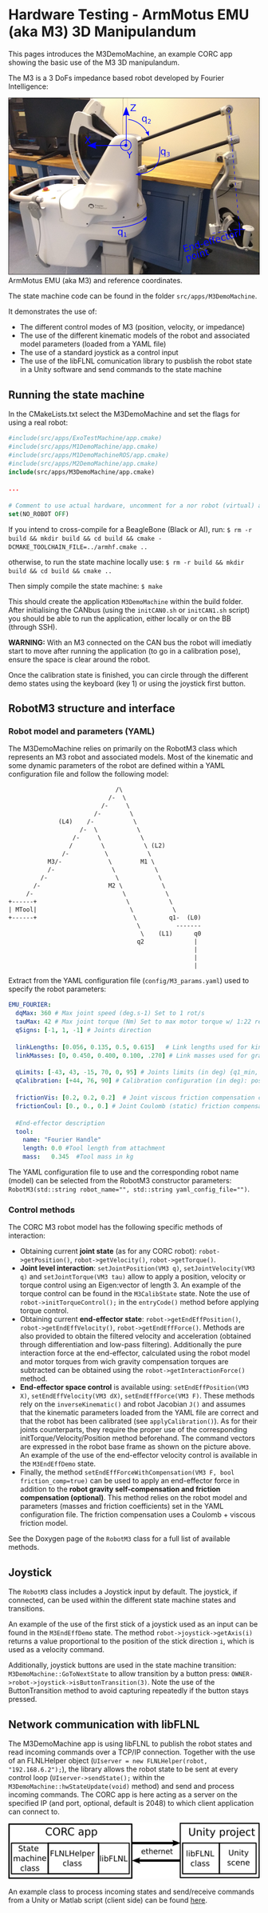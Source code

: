 # Hardware Testing - ArmMotus EMU (aka M3) 3D Manipulandum

This pages introduces the M3DemoMachine, an example CORC app showing the basic use of the M3 3D manipulandum.

The M3 is a 3 DoFs impedance based robot developed by Fourier Intelligence:

![ArmMotus EMU with frames](../img/M3WithFrames.png)
ArmMotus EMU (aka M3) and reference coordinates.

The state machine code can be found in the folder `src/apps/M3DemoMachine`.

It demonstrates the use of:
- The different control modes of M3 (position, velocity, or impedance)
- The use of the different kinematic models of the robot and associated model parameters (loaded from a YAML file)
- The use of a standard joystick as a control input
- The use of the libFLNL comunication library to pusblish the robot state in a Unity software and send commands to the state machine


## Running the state machine

In the CMakeLists.txt select the M3DemoMachine and set the flags for using a real robot:

```cmake
#include(src/apps/ExoTestMachine/app.cmake)
#include(src/apps/M1DemoMachine/app.cmake)
#include(src/apps/M1DemoMachineROS/app.cmake)
#include(src/apps/M2DemoMachine/app.cmake)
include(src/apps/M3DemoMachine/app.cmake)

...

# Comment to use actual hardware, uncomment for a nor robot (virtual) app
set(NO_ROBOT OFF)
```

If you intend to cross-compile for a BeagleBone (Black or AI), run: `$ rm -r build && mkdir build && cd build && cmake -DCMAKE_TOOLCHAIN_FILE=../armhf.cmake ..`

otherwise, to run the state machine locally use: `$ rm -r build && mkdir build && cd build && cmake .. `

Then simply compile the state machine: `$ make`

This should create the application `M3DemoMachine` within the build folder. After initialising the CANbus (using the `initCAN0.sh` or `initCAN1.sh` script) you should be able to run the application, either locally or on the BB (through SSH).

**WARNING:** With an M3 connected on the CAN bus the robot will imediatly start to move after running the application (to go in a calibration pose), ensure the space is clear around the robot.

Once the calibration state is finished, you can circle through the different demo states using the keyboard (key 1) or using the joystick first button.


## RobotM3 structure and interface

### Robot model and parameters (YAML)

The M3DemoMachine relies on primarily on the RobotM3 class which represents an M3 robot and associated models. Most of the kinematic and some dynamic parameters of the robot are defined within a YAML configuration file and follow the following model:

<!-- language: lang-none -->
                                  /\
                                /-  \
                              /-     \
                            /-        \
                  (L4)    /-           \
                        /-  \           \
                      /-     \           \
                     /        \           \ (L2)
                   /-          \           \
               M3/-             \        M1 \
               /-                \           \
             /-                   \           \
           /-                   M2 \           \
         /-                         \           \
    +------+                         \           \
    | MTool|                          \           \
    +------+                           \         q1-  (L0)
                                        \          -------
                                         \    (L1)      q0
                                        q2              |
                                                        |
                                                        |
                                                        |


Extract from the YAML configuration file (`config/M3_params.yaml`) used to specify the robot parameters:
```yaml
EMU_FOURIER:
  dqMax: 360 # Max joint speed (deg.s-1) Set to 1 rot/s
  tauMax: 42 # Max joint torque (Nm) Set to max motor torque w/ 1:22 reduction (yes, this is the actual value!)
  qSigns: [-1, 1, -1] # Joints direction

  linkLengths: [0.056, 0.135, 0.5, 0.615]   # Link lengths used for kinematic models (in m), excluding tool
  linkMasses: [0, 0.450, 0.400, 0.100, .270] # Link masses used for gravity compensation (in kg), excluding tool

  qLimits: [-43, 43, -15, 70, 0, 95] # Joints limits (in deg) {q1_min, q1_max, q2_min, q2_max, q3_min, q3_max}
  qCalibration: [+44, 76, 90] # Calibration configuration (in deg): posture in which the robot is when using the calibration procedure

  frictionVis: [0.2, 0.2, 0.2]  # Joint viscous friction compensation coefficients
  frictionCoul: [0., 0., 0.] # Joint Coulomb (static) friction compensation coefficients

  #End-effector description
  tool:
    name: "Fourier Handle"
    length: 0.0 #Tool length from attachment
    mass:   0.345  #Tool mass in kg
```

The YAML configuration file to use and the corresponding robot name (model) can be selected from the RobotM3 constructor parameters: `RobotM3(std::string robot_name="", std::string yaml_config_file="")`.

### Control methods

The CORC M3 robot model has the following specific methods of interaction:
- Obtaining current **joint state** (as for any CORC robot): `robot->getPosition()`, `robot->getVelocity()`, `robot->getTorque()`.
- **Joint level interaction**: `setJointPosition(VM3 q)`, `setJointVelocity(VM3 q)` and `setJointTorque(VM3 tau)` allow to apply a position, velocity or torque control using an Eigen:vector of length 3. An example of the torque control can be found in the `M3CalibState` state. Note the  use of `robot->initTorqueControl();` in the `entryCode()` method before applying torque control.
- Obtaining current **end-effector state**: `robot->getEndEffPosition()`, `robot->getEndEffVelocity()`, `robot->getEndEffForce()`. Methods are also provided to obtain the filtered velocity and acceleration (obtained through differentiation and low-pass filtering). Additionally the pure interaction force at the end-effector, calculated using the robot model and motor torques from wich gravity compensation torques are subtracted can be obtained using the `robot->getInteractionForce()` method.
- **End-effector space control** is available using: `setEndEffPosition(VM3 X)`, `setEndEffVelocity(VM3 dX)`, `setEndEffForce(VM3 F)`. These methods rely on the `inverseKinematic()` and robot Jacobian `J()` and assumes that the kinematic parameters loaded from the YAML file are correct and that the robot has been calibrated (see `applyCalibration()`). As for their joints counterparts, they require the proper use of the corresponding initTorque/Velocity/Position method beforehand. The command vectors are expressed in the robot base frame as shown on the picture above. An example of the use of the end-effector velocity control is available in the `M3EndEffDemo` state.
- Finally, the method `setEndEffForceWithCompensation(VM3 F, bool friction_comp=true)` can be used to apply an end-effector force in addition to the **robot gravity self-compensation and friction compensation (optional)**. This method relies on the robot model and parameters (masses and friction coefficients) set in the YAML configuration file. The friction compensation uses a Coulomb + viscous friction model.

See the Doxygen page of the `RobotM3` class for a full list of available methods.

## Joystick

The `RobotM3` class includes a Joystick input by default. The joystick, if connected, can be used within the different state machine states and transitions.

An example of the use of the first stick of a joystick used as an input can be found in the `M3EndEffDemo` state. The method `robot->joystick->getAxis(i)` returns a value proportional to the position of the stick direction `i`, which is used as a velocity command.

Additionally, joystick buttons are used in the state machine transition: `M3DemoMachine::GoToNextState` to allow transition by a button press: `OWNER->robot->joystick->isButtonTransition(3)`. Note the use of the ButtonTransition method to avoid capturing repeatedly if the button stays pressed.


## Network communication with libFLNL

The M3DemoMachine app is using libFLNL to publish the robot states and read incoming commands over a TCP/IP connection. Together with the use of an FLNLHelper object (`UIserver = new FLNLHelper(robot, "192.168.6.2");`), the library allows the robot state to be sent at every control loop (`UIserver->sendState();` within the `M3DemoMachine::hwStateUpdate(void)` method) and send and process incoming commands. The CORC app is here acting as a server on the specified IP (and port, optional, default is 2048) to which client application can connect to.

![FLNL communication](../img/FLNLUnity.png)

An example class to process incoming states and send/receive commands from a Unity or Matlab script (client side) can be found [here](https://github.com/UniMelbHumanRoboticsLab/CORC-UI-Demo). 

